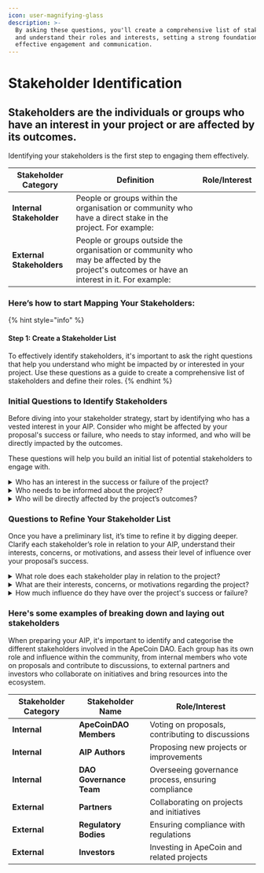 ```yaml
---
icon: user-magnifying-glass
description: >-
  By asking these questions, you'll create a comprehensive list of stakeholders
  and understand their roles and interests, setting a strong foundation for
  effective engagement and communication.
---
```


# Stakeholder Identification

## **Stakeholders** are the individuals or groups who have an interest in your project or are affected by its outcomes.&#x20;

Identifying your stakeholders is the first step to engaging them effectively.

<table data-card-size="large" data-view="cards" data-full-width="false"><thead><tr><th>Stakeholder Category</th><th>Definition </th><th data-hidden>Role/Interest</th></tr></thead><tbody><tr><td><strong>Internal Stakeholder</strong></td><td>People or groups within the organisation or community who have a direct stake in the project. For example:</td><td></td></tr><tr><td><strong>External Stakeholders</strong></td><td>People or groups outside the organisation or community who may be affected by the project's outcomes or have an interest in it. For example:</td><td></td></tr></tbody></table>

### Here’s how to start Mapping Your Stakeholders:

{% hint style="info" %}
#### Step 1: Create a Stakeholder List

To effectively identify stakeholders, it's important to ask the right questions that help you understand who might be impacted by or interested in your project. Use these questions as a guide to create a comprehensive list of stakeholders and define their roles.
{% endhint %}

### Initial Questions to Identify Stakeholders

Before diving into your stakeholder strategy, start by identifying who has a vested interest in your AIP. Consider who might be affected by your proposal's success or failure, who needs to stay informed, and who will be directly impacted by the outcomes.&#x20;

These questions will help you build an initial list of potential stakeholders to engage with.

<details>

<summary>Who has an interest in the success or failure of the project?</summary>

Consider those who are not directly affected but who have a vested interest in the project's outcome. This could include people who support or oppose the project for various reasons.

</details>

<details>

<summary>Who needs to be informed about the project?</summary>

Identify individuals or groups who must be kept in the loop, even if they are not actively participating in the project. This could include higher-level decision-makers, regulatory bodies, or community members.

</details>

<details>

<summary>Who will be directly affected by the project’s outcomes?</summary>

Think about individuals or groups who will see a direct impact from the project's results. Are there people whose work, investment, or daily routines might change because of what you’re doing?

</details>

### Questions to Refine Your Stakeholder List

Once you have a preliminary list, it’s time to refine it by digging deeper. Clarify each stakeholder’s role in relation to your AIP, understand their interests, concerns, or motivations, and assess their level of influence over your proposal’s success.

<details>

<summary>What role does each stakeholder play in relation to the project?</summary>

Understand whether each stakeholder is an internal member shaping the community from within or an external player influencing from the outside. Recognise their unique position and potential impact—whether they are decision-makers, influencers, or those affected by the project's outcomes—so you can tailor your approach to engage them effectively.

</details>

<details>

<summary>What are their interests, concerns, or motivations regarding the project?</summary>

Dive deeper into what truly drives each stakeholder. Are they motivated by financial returns, policy adherence, community growth, or something else entirely? By pinpointing their core motivations, you can align your proposal to address their concerns and highlight the benefits that matter most to them.

</details>

<details>

<summary>How much influence do they have over the project's success or failure?</summary>

Evaluate the power dynamics at play. Determine who holds significant sway, whose support can accelerate your proposal, or whose opposition could stall it. Knowing their level of influence allows you to prioritize your efforts and strategically engage with those who can shape the project's direction and outcome.

</details>

### Here's some examples of breaking down and laying out stakeholders

When preparing your AIP, it's important to identify and categorise the different stakeholders involved in the ApeCoin DAO. Each group has its own role and influence within the community, from internal members who vote on proposals and contribute to discussions, to external partners and investors who collaborate on initiatives and bring resources into the ecosystem.&#x20;

<table data-card-size="large" data-view="cards" data-full-width="false"><thead><tr><th>Stakeholder Category</th><th>Stakeholder Name</th><th>Role/Interest</th></tr></thead><tbody><tr><td><strong>Internal</strong></td><td><strong>ApeCoinDAO Members</strong></td><td>Voting on proposals, contributing to discussions</td></tr><tr><td><strong>Internal</strong></td><td><strong>AIP Authors</strong> </td><td>Proposing new projects or improvements</td></tr><tr><td><strong>Internal</strong></td><td><strong>DAO Governance Team</strong> </td><td>Overseeing governance process, ensuring compliance</td></tr><tr><td><strong>External</strong></td><td><strong>Partners</strong> </td><td>Collaborating on projects and initiatives</td></tr><tr><td><strong>External</strong></td><td><strong>Regulatory Bodies</strong> </td><td>Ensuring compliance with regulations</td></tr><tr><td><strong>External</strong></td><td><strong>Investors</strong></td><td>Investing in ApeCoin and related projects</td></tr></tbody></table>

